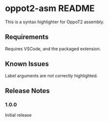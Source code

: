# oppot2-asm README

This is a syntax highlighter for OppoT2 assembly.

## Requirements

Requires VSCode, and the packaged extension.

## Known Issues

Label arguments are not correctly highlighted.

## Release Notes

### 1.0.0

Initial release
